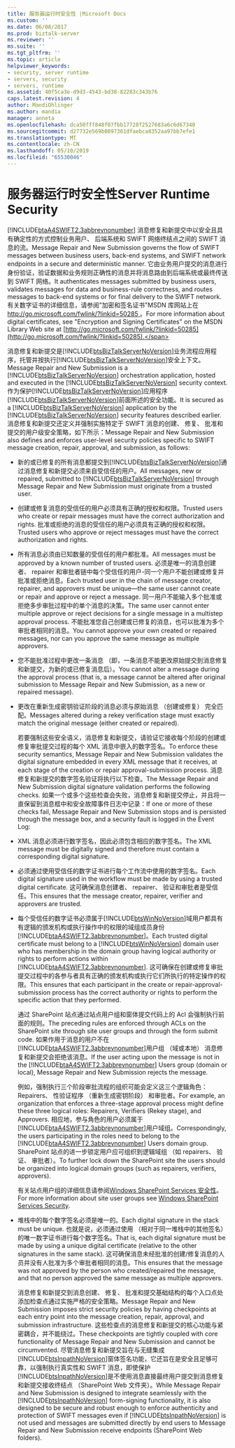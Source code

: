 ```yaml
---
title: 服务器运行时安全性 |Microsoft Docs
ms.custom: ''
ms.date: 06/08/2017
ms.prod: biztalk-server
ms.reviewer: ''
ms.suite: ''
ms.tgt_pltfrm: ''
ms.topic: article
helpviewer_keywords:
- security, server runtime
- servers, security
- servers, runtime
ms.assetid: 40f5ca3e-d9d3-4543-bd38-82283c343b76
caps.latest.revision: 4
author: MandiOhlinger
ms.author: mandia
manager: anneta
ms.openlocfilehash: dca50fff848f07fbb17728f2527683a6c6d67340
ms.sourcegitcommit: d27732e569b0897361dfaebca8352aa97bb7efe1
ms.translationtype: MT
ms.contentlocale: zh-CN
ms.lasthandoff: 05/10/2019
ms.locfileid: "65530046"
---
```

# <a name="server-runtime-security"></a><span data-ttu-id="89193-102">服务器运行时安全性</span><span class="sxs-lookup"><span data-stu-id="89193-102">Server Runtime Security</span></span>
[!INCLUDE[btaA4SWIFT2.3abbrevnonumber](../../includes/btaa4swift2-3abbrevnonumber-md.md)] <span data-ttu-id="89193-103">消息修复和新提交中以安全且具有确定性的方式控制业务用户、 后端系统和 SWIFT 网络终结点之间的 SWIFT 消息的流。</span><span class="sxs-lookup"><span data-stu-id="89193-103">Message Repair and New Submission governs the flow of SWIFT messages between business users, back-end systems, and SWIFT network endpoints in a secure and deterministic manner.</span></span> <span data-ttu-id="89193-104">它由业务用户提交的消息进行身份验证，验证数据和业务规则正确性的消息并将消息路由到后端系统或最终传送到 SWIFT 网络。</span><span class="sxs-lookup"><span data-stu-id="89193-104">It authenticates messages submitted by business users, validates messages for data and business-rule correctness, and routes messages to back-end systems or for final delivery to the SWIFT network.</span></span> <span data-ttu-id="89193-105">有关数字证书的详细信息，请参阅"加密和签名证书"MSDN 库网站上在[ http://go.microsoft.com/fwlink/?linkid=50285 ](http://go.microsoft.com/fwlink/?linkid=50285)。</span><span class="sxs-lookup"><span data-stu-id="89193-105">For more information about digital certificates, see "Encryption and Signing Certificates" on the MSDN Library Web site at [http://go.microsoft.com/fwlink/?linkid=50285](http://go.microsoft.com/fwlink/?linkid=50285).</span></span>  
  
 <span data-ttu-id="89193-106">消息修复和新提交是[!INCLUDE[btsBizTalkServerNoVersion](../../includes/btsbiztalkservernoversion-md.md)]业务流程应用程序，托管并按执行[!INCLUDE[btsBizTalkServerNoVersion](../../includes/btsbiztalkservernoversion-md.md)]安全上下文。</span><span class="sxs-lookup"><span data-stu-id="89193-106">Message Repair and New Submission is a [!INCLUDE[btsBizTalkServerNoVersion](../../includes/btsbiztalkservernoversion-md.md)] orchestration application, hosted and executed in the [!INCLUDE[btsBizTalkServerNoVersion](../../includes/btsbiztalkservernoversion-md.md)] security context.</span></span> <span data-ttu-id="89193-107">作为保护[!INCLUDE[btsBizTalkServerNoVersion](../../includes/btsbiztalkservernoversion-md.md)]应用程序[!INCLUDE[btsBizTalkServerNoVersion](../../includes/btsbiztalkservernoversion-md.md)]前面所述的安全功能。</span><span class="sxs-lookup"><span data-stu-id="89193-107">It is secured as a [!INCLUDE[btsBizTalkServerNoVersion](../../includes/btsbiztalkservernoversion-md.md)] application by the [!INCLUDE[btsBizTalkServerNoVersion](../../includes/btsbiztalkservernoversion-md.md)] security features described earlier.</span></span> <span data-ttu-id="89193-108">消息修复和新提交还定义并强制实施特定于 SWIFT 消息的创建、 修复、 批准和提交的用户级安全策略，如下所示：</span><span class="sxs-lookup"><span data-stu-id="89193-108">Message Repair and New Submission also defines and enforces user-level security policies specific to SWIFT message creation, repair, approval, and submission, as follows:</span></span>  
  
- <span data-ttu-id="89193-109">新的或已修复的所有消息都提交到[!INCLUDE[btsBizTalkServerNoVersion](../../includes/btsbiztalkservernoversion-md.md)]通过消息修复和新提交必须来自受信任的用户。</span><span class="sxs-lookup"><span data-stu-id="89193-109">All messages, new or repaired, submitted to [!INCLUDE[btsBizTalkServerNoVersion](../../includes/btsbiztalkservernoversion-md.md)] through Message Repair and New Submission must originate from a trusted user.</span></span>  
  
- <span data-ttu-id="89193-110">创建或修复消息的受信任的用户必须具有正确的授权和权限。</span><span class="sxs-lookup"><span data-stu-id="89193-110">Trusted users who create or repair messages must have the correct authorization and rights.</span></span> <span data-ttu-id="89193-111">批准或拒绝的消息的受信任的用户必须具有正确的授权和权限。</span><span class="sxs-lookup"><span data-stu-id="89193-111">Trusted users who approve or reject messages must have the correct authorization and rights.</span></span>  
  
- <span data-ttu-id="89193-112">所有消息必须由已知数量的受信任的用户都批准。</span><span class="sxs-lookup"><span data-stu-id="89193-112">All messages must be approved by a known number of trusted users.</span></span> <span data-ttu-id="89193-113">必须是唯一的消息创建者、 repairer 和审批者链中每个受信任的用户-同一个用户不能创建或修复并批准或拒绝消息。</span><span class="sxs-lookup"><span data-stu-id="89193-113">Each trusted user in the chain of message creator, repairer, and approvers must be unique—the same user cannot create or repair and approve or reject a message.</span></span> <span data-ttu-id="89193-114">同一用户不能输入多个批准或拒绝多步审批过程中的单个消息的决策。</span><span class="sxs-lookup"><span data-stu-id="89193-114">The same user cannot enter multiple approve or reject decisions for a single message in a multistep approval process.</span></span> <span data-ttu-id="89193-115">不能批准您自己创建或已修复的消息，也可以批准为多个审批者相同的消息。</span><span class="sxs-lookup"><span data-stu-id="89193-115">You cannot approve your own created or repaired messages, nor can you approve the same message as multiple approvers.</span></span>  
  
- <span data-ttu-id="89193-116">您不能批准过程中更改一条消息 （即，一条消息不能更改原始提交到消息修复和新提交，为新的或已修复消息后）。</span><span class="sxs-lookup"><span data-stu-id="89193-116">You cannot alter a message during the approval process (that is, a message cannot be altered after original submission to Message Repair and New Submission, as a new or repaired message).</span></span>  
  
- <span data-ttu-id="89193-117">更改在重新生成密钥验证阶段的消息必须与原始消息 （创建或修复） 完全匹配。</span><span class="sxs-lookup"><span data-stu-id="89193-117">Messages altered during a rekey verification stage must exactly match the original message (either created or repaired).</span></span>  
  
  <span data-ttu-id="89193-118">若要强制这些安全语义，消息修复和新提交，请验证它接收每个阶段的创建或修复审批提交过程的每个 XML 消息中嵌入的数字签名。</span><span class="sxs-lookup"><span data-stu-id="89193-118">To enforce these security semantics, Message Repair and New Submission validates the digital signature embedded in every XML message that it receives, at each stage of the creation or repair approval-submission process.</span></span> <span data-ttu-id="89193-119">消息修复和新提交的数字签名验证将执行以下检查。</span><span class="sxs-lookup"><span data-stu-id="89193-119">The Message Repair and New Submission digital signature validation performs the following checks.</span></span> <span data-ttu-id="89193-120">如果一个或多个这些检查会失败，消息修复和新提交停止，并且将一直保留到消息框中和安全故障事件日志中记录：</span><span class="sxs-lookup"><span data-stu-id="89193-120">If one or more of these checks fail, Message Repair and New Submission stops and is persisted through the message box, and a security fault is logged in the Event Log:</span></span>  
  
- <span data-ttu-id="89193-121">XML 消息必须进行数字签名，因此必须包含相应的数字签名。</span><span class="sxs-lookup"><span data-stu-id="89193-121">The XML message must be digitally signed and therefore must contain a corresponding digital signature.</span></span>  
  
- <span data-ttu-id="89193-122">必须通过使用受信任的数字证书进行每个工作流中使用的数字签名。</span><span class="sxs-lookup"><span data-stu-id="89193-122">Each digital signature used in the workflow must be made by using a trusted digital certificate.</span></span> <span data-ttu-id="89193-123">这可确保消息创建者、 repairer、 验证和审批者是受信任。</span><span class="sxs-lookup"><span data-stu-id="89193-123">This ensures that the message creator, repairer, verifier and approvers are trusted.</span></span>  
  
- <span data-ttu-id="89193-124">每个受信任的数字证书必须属于[!INCLUDE[btsWinNoVersion](../../includes/btswinnoversion-md.md)]域用户都具有有逻辑的颁发机构或执行操作中的权限的域组成员身份[!INCLUDE[btaA4SWIFT2.3abbrevnonumber](../../includes/btaa4swift2-3abbrevnonumber-md.md)]。</span><span class="sxs-lookup"><span data-stu-id="89193-124">Each trusted digital certificate must belong to a [!INCLUDE[btsWinNoVersion](../../includes/btswinnoversion-md.md)] domain user who has membership in the domain group having logical authority or rights to perform actions within [!INCLUDE[btaA4SWIFT2.3abbrevnonumber](../../includes/btaa4swift2-3abbrevnonumber-md.md)].</span></span> <span data-ttu-id="89193-125">这可确保在创建或修复审批提交过程中的各参与者具有正确的颁发机构或执行它们所执行的特定操作的权限。</span><span class="sxs-lookup"><span data-stu-id="89193-125">This ensures that each participant in the create or repair-approval-submission process has the correct authority or rights to perform the specific action that they performed.</span></span>  
  
   <span data-ttu-id="89193-126">通过 SharePoint 站点通过站点用户组和窗体提交代码上的 Acl 会强制执行前面的规则。</span><span class="sxs-lookup"><span data-stu-id="89193-126">The preceding rules are enforced through ACLs on the SharePoint site through site user groups and through the form submit code.</span></span> <span data-ttu-id="89193-127">如果作用于消息的用户不在[!INCLUDE[btaA4SWIFT2.3abbrevnonumber](../../includes/btaa4swift2-3abbrevnonumber-md.md)]用户组 （域或本地） 消息修复和新提交会拒绝该消息。</span><span class="sxs-lookup"><span data-stu-id="89193-127">If the user acting upon the message is not in the [!INCLUDE[btaA4SWIFT2.3abbrevnonumber](../../includes/btaa4swift2-3abbrevnonumber-md.md)] Users group (domain or local), Message Repair and New Submission rejects the message.</span></span>  
  
   <span data-ttu-id="89193-128">例如，强制执行三个阶段审批流程的组织可能会定义这三个逻辑角色：Repairers、 性验证程序 （重新生成密钥阶段） 和审批者。</span><span class="sxs-lookup"><span data-stu-id="89193-128">For example, an organization that enforces a three-stage approval process might define these three logical roles: Repairers, Verifiers (Rekey stage), and Approvers.</span></span> <span data-ttu-id="89193-129">相应地，参与角色的用户必须属于[!INCLUDE[btaA4SWIFT2.3abbrevnonumber](../../includes/btaa4swift2-3abbrevnonumber-md.md)]用户域组。</span><span class="sxs-lookup"><span data-stu-id="89193-129">Correspondingly, the users participating in the roles need to belong to the [!INCLUDE[btaA4SWIFT2.3abbrevnonumber](../../includes/btaa4swift2-3abbrevnonumber-md.md)] Users domain group.</span></span> <span data-ttu-id="89193-130">SharePoint 站点的进一步锁定用户应可组织到逻辑域组 （如 repairers、 验证、 审批者）。</span><span class="sxs-lookup"><span data-stu-id="89193-130">To further lock down the SharePoint site the users should be organized into logical domain groups (such as repairers, verifiers, approvers).</span></span>  
  
   <span data-ttu-id="89193-131">有关站点用户组的详细信息请参阅[Windows SharePoint Services 安全性](../../adapters-and-accelerators/accelerator-swift/windows-sharepoint-services-security.md)。</span><span class="sxs-lookup"><span data-stu-id="89193-131">For more information about site user groups see [Windows SharePoint Services Security](../../adapters-and-accelerators/accelerator-swift/windows-sharepoint-services-security.md).</span></span>  
  
- <span data-ttu-id="89193-132">堆栈中的每个数字签名必须是唯一的。</span><span class="sxs-lookup"><span data-stu-id="89193-132">Each digital signature in the stack must be unique.</span></span> <span data-ttu-id="89193-133">也就是说，必须通过使用 （相对于同一堆栈中的其他签名） 的唯一数字证书进行每个数字签名。</span><span class="sxs-lookup"><span data-stu-id="89193-133">That is, each digital signature must be made by using a unique digital certificate (relative to the other signatures in the same stack).</span></span> <span data-ttu-id="89193-134">这可确保消息未经批准的创建/修复消息的人员并没有人批准为多个审批者相同的消息。</span><span class="sxs-lookup"><span data-stu-id="89193-134">This ensures that the message was not approved by the person who created/repaired the message, and that no person approved the same message as multiple approvers.</span></span>  
  
  <span data-ttu-id="89193-135">消息修复和新提交到消息创建、 修复、 批准和提交基础结构的每个入口点处添加检查点通过实施严格的安全策略。</span><span class="sxs-lookup"><span data-stu-id="89193-135">Message Repair and New Submission imposes strict security policies by having checkpoints at each entry point into the message creation, repair, approval, and submission infrastructure.</span></span> <span data-ttu-id="89193-136">这些检查点的消息修复和新提交的核心功能与紧密耦合，并不能绕过。</span><span class="sxs-lookup"><span data-stu-id="89193-136">These checkpoints are tightly coupled with core functionality of Message Repair and New Submission and cannot be circumvented.</span></span> <span data-ttu-id="89193-137">尽管消息修复和新提交旨在与无缝集成[!INCLUDE[btsInpathNoVersion](../../includes/btsinpathnoversion-md.md)]窗体签名功能，它还旨在是安全且足够可靠，以强制执行真实性和 SWIFT 消息，即使保护[!INCLUDE[btsInpathNoVersion](../../includes/btsinpathnoversion-md.md)]是不使用消息直接最终用户提交到消息修复和新提交接收终结点 （SharePoint Web 文件夹）。</span><span class="sxs-lookup"><span data-stu-id="89193-137">While Message Repair and New Submission is designed to integrate seamlessly with the [!INCLUDE[btsInpathNoVersion](../../includes/btsinpathnoversion-md.md)] form-signing functionality, it is also designed to be secure and robust enough to enforce authenticity and protection of SWIFT messages even if [!INCLUDE[btsInpathNoVersion](../../includes/btsinpathnoversion-md.md)] is not used and messages are submitted directly by end users to Message Repair and New Submission receive endpoints (SharePoint Web folders).</span></span>
